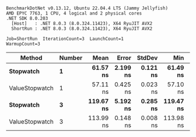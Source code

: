 ```

BenchmarkDotNet v0.13.12, Ubuntu 22.04.4 LTS (Jammy Jellyfish)
AMD EPYC 7763, 1 CPU, 4 logical and 2 physical cores
.NET SDK 8.0.203
  [Host]   : .NET 8.0.3 (8.0.324.11423), X64 RyuJIT AVX2
  ShortRun : .NET 8.0.3 (8.0.324.11423), X64 RyuJIT AVX2

Job=ShortRun  IterationCount=3  LaunchCount=1  
WarmupCount=3  

```
| Method         | Number | Mean      | Error    | StdDev   | Min       | Max       | Gen0   | Allocated |
|--------------- |------- |----------:|---------:|---------:|----------:|----------:|-------:|----------:|
| **Stopwatch**      | **1**      |  **61.57 ns** | **2.199 ns** | **0.121 ns** |  **61.49 ns** |  **61.71 ns** | **0.0005** |      **40 B** |
| ValueStopwatch | 1      |  57.11 ns | 0.425 ns | 0.023 ns |  57.10 ns |  57.14 ns |      - |         - |
| **Stopwatch**      | **3**      | **119.67 ns** | **5.192 ns** | **0.285 ns** | **119.47 ns** | **120.00 ns** | **0.0005** |      **40 B** |
| ValueStopwatch | 3      | 113.99 ns | 0.148 ns | 0.008 ns | 113.98 ns | 114.00 ns |      - |         - |
